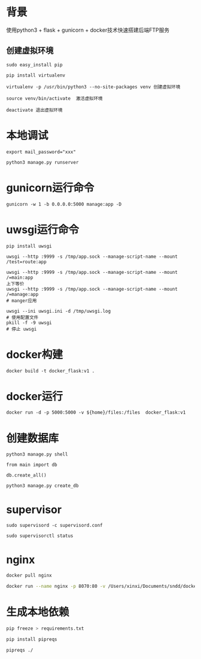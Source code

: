 # 背景
使用python3 + flask + gunicorn + docker技术快速搭建后端FTP服务


## 创建虚拟环境
```angular2html
sudo easy_install pip
 
pip install virtualenv
 
virtualenv -p /usr/bin/python3 --no-site-packages venv 创建虚拟环境
 
source venv/bin/activate  激活虚拟环境
 
deactivate 退出虚拟环境
```

# 本地调试
```
export mail_password="xxx"

python3 manage.py runserver
```

# gunicorn运行命令
```
gunicorn -w 1 -b 0.0.0.0:5000 manage:app -D
```

# uwsgi运行命令
```
pip install uwsgi

uwsgi --http :9999 -s /tmp/app.sock --manage-script-name --mount /test=route:app

uwsgi --http :9999 -s /tmp/app.sock --manage-script-name --mount /=main:app
上下等价
uwsgi --http :9999 -s /tmp/app.sock --manage-script-name --mount /=manage:app
# manger应用

uwsgi --ini uwsgi.ini -d /tmp/uwsgi.log
# 使用配置文件
pkill -f -9 uwsgi
# 停止 uwsgi
```

# docker构建
```angular2html
docker build -t docker_flask:v1 .
```

# docker运行
```angular2html
docker run -d -p 5000:5000 -v ${home}/files:/files  docker_flask:v1
```


# 创建数据库
```angular2html
python3 manage.py shell

from main import db

db.create_all()

python3 manage.py create_db

```

# supervisor
```angular2html
sudo supervisord -c supervisord.conf

sudo supervisorctl status
```

# nginx
```bash
docker pull nginx 

docker run --name nginx -p 8070:80 -v /Users/xinxi/Documents/sndd/dockerflask/nginx/nginx.conf:/etc/nginx/nginx.conf -v /Users/xinxi/Documents/sndd/dockerflask/nginx:/usr/share/nginx/html --restart always -d nginx
```


# 生成本地依赖
```bash
pip freeze > requirements.txt

pip install pipreqs

pipreqs ./
```
  
